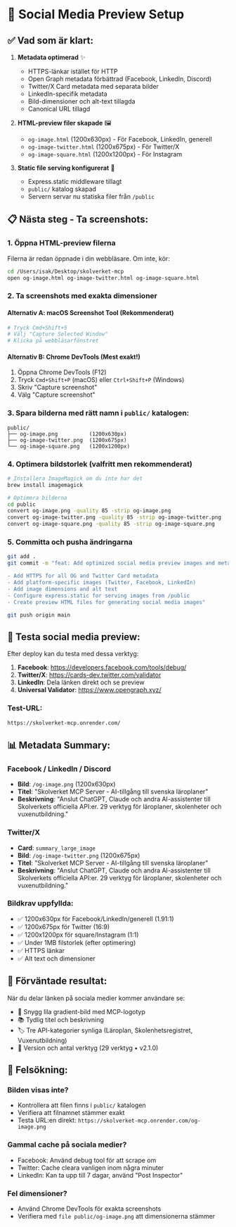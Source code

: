# 🎨 Social Media Preview Setup

## ✅ Vad som är klart:

1. **Metadata optimerad** ✨
   - HTTPS-länkar istället för HTTP
   - Open Graph metadata förbättrad (Facebook, LinkedIn, Discord)
   - Twitter/X Card metadata med separata bilder
   - LinkedIn-specifik metadata
   - Bild-dimensioner och alt-text tillagda
   - Canonical URL tillagd

2. **HTML-preview filer skapade** 🖼️
   - `og-image.html` (1200x630px) - För Facebook, LinkedIn, generell
   - `og-image-twitter.html` (1200x675px) - För Twitter/X
   - `og-image-square.html` (1200x1200px) - För Instagram

3. **Static file serving konfigurerat** 📁
   - Express.static middleware tillagt
   - `public/` katalog skapad
   - Servern servar nu statiska filer från `/public`

## 📋 Nästa steg - Ta screenshots:

### 1. Öppna HTML-preview filerna
Filerna är redan öppnade i din webbläsare. Om inte, kör:
```bash
cd /Users/isak/Desktop/skolverket-mcp
open og-image.html og-image-twitter.html og-image-square.html
```

### 2. Ta screenshots med exakta dimensioner

#### **Alternativ A: macOS Screenshot Tool (Rekommenderat)**
```bash
# Tryck Cmd+Shift+5
# Välj "Capture Selected Window"
# Klicka på webbläsarfönstret
```

#### **Alternativ B: Chrome DevTools (Mest exakt!)**
1. Öppna Chrome DevTools (F12)
2. Tryck `Cmd+Shift+P` (macOS) eller `Ctrl+Shift+P` (Windows)
3. Skriv "Capture screenshot"
4. Välg "Capture screenshot"

### 3. Spara bilderna med rätt namn i `public/` katalogen:

```
public/
├── og-image.png          (1200x630px)
├── og-image-twitter.png  (1200x675px)
└── og-image-square.png   (1200x1200px)
```

### 4. Optimera bildstorlek (valfritt men rekommenderat)

```bash
# Installera ImageMagick om du inte har det
brew install imagemagick

# Optimera bilderna
cd public
convert og-image.png -quality 85 -strip og-image.png
convert og-image-twitter.png -quality 85 -strip og-image-twitter.png
convert og-image-square.png -quality 85 -strip og-image-square.png
```

### 5. Committa och pusha ändringarna

```bash
git add .
git commit -m "feat: Add optimized social media preview images and metadata

- Add HTTPS for all OG and Twitter Card metadata
- Add platform-specific images (Twitter, Facebook, LinkedIn)
- Add image dimensions and alt text
- Configure express.static for serving images from /public
- Create preview HTML files for generating social media images"

git push origin main
```

## 🧪 Testa social media preview:

Efter deploy kan du testa med dessa verktyg:

1. **Facebook**: https://developers.facebook.com/tools/debug/
2. **Twitter/X**: https://cards-dev.twitter.com/validator
3. **LinkedIn**: Dela länken direkt och se preview
4. **Universal Validator**: https://www.opengraph.xyz/

### Test-URL:
```
https://skolverket-mcp.onrender.com/
```

## 📊 Metadata Summary:

### Facebook / LinkedIn / Discord
- **Bild**: `/og-image.png` (1200x630px)
- **Titel**: "Skolverket MCP Server - AI-tillgång till svenska läroplaner"
- **Beskrivning**: "Anslut ChatGPT, Claude och andra AI-assistenter till Skolverkets officiella API:er. 29 verktyg för läroplaner, skolenheter och vuxenutbildning."

### Twitter/X
- **Card**: `summary_large_image`
- **Bild**: `/og-image-twitter.png` (1200x675px)
- **Titel**: "Skolverket MCP Server - AI-tillgång till svenska läroplaner"
- **Beskrivning**: "Anslut ChatGPT, Claude och andra AI-assistenter till Skolverkets officiella API:er. 29 verktyg för läroplaner, skolenheter och vuxenutbildning."

### Bildkrav uppfyllda:
- ✅ 1200x630px för Facebook/LinkedIn/generell (1.91:1)
- ✅ 1200x675px för Twitter (16:9)
- ✅ 1200x1200px för square/Instagram (1:1)
- ✅ Under 1MB filstorlek (efter optimering)
- ✅ HTTPS länkar
- ✅ Alt text och dimensioner

## 🎯 Förväntade resultat:

När du delar länken på sociala medier kommer användare se:

- 🎨 Snygg lila gradient-bild med MCP-logotyp
- 📚 Tydlig titel och beskrivning
- 🏷️ Tre API-kategorier synliga (Läroplan, Skolenhetsregistret, Vuxenutbildning)
- 🔢 Version och antal verktyg (29 verktyg • v2.1.0)

## 🐛 Felsökning:

### Bilden visas inte?
- Kontrollera att filen finns i `public/` katalogen
- Verifiera att filnamnet stämmer exakt
- Testa URL:en direkt: `https://skolverket-mcp.onrender.com/og-image.png`

### Gammal cache på sociala medier?
- Facebook: Använd debug tool för att scrape om
- Twitter: Cache cleara vanligen inom några minuter
- LinkedIn: Kan ta upp till 7 dagar, använd "Post Inspector"

### Fel dimensioner?
- Använd Chrome DevTools för exakta screenshots
- Verifiera med `file public/og-image.png` att dimensionerna stämmer
